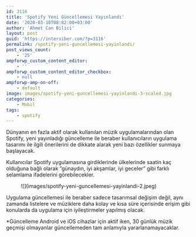 ```yaml
---
id: 3116
title: 'Spotify Yeni Güncellemesi Yayınlandı'
date: '2020-03-10T08:02:00+03:00'
author: 'Ahmet Can Bilici'
layout: post
guid: 'https://intersiber.com/?p=3116'
permalink: /spotify-yeni-guncellemesi-yayinlandi/
post_views_count:
    - '25'
ampforwp_custom_content_editor:
    - ''
ampforwp_custom_content_editor_checkbox:
    - null
ampforwp-amp-on-off:
    - default
image: images/spotify-yeni-guncellemesi-yayinlandi-3-scaled.jpg
categories:
    - Mobil
tags:
    - spotify
---
```


Dünyanın en fazla aktif olarak kullanılan müzik uygulamalarından olan Spotify, yeni yayınladığı güncelleme ile beraber kullanıcıların uygulama tasarımı ile ilgili önerilerini de dikkate alarak yeni bazı özellikler sunmaya başlayacak.

Kullanıcılar Spotify uygulamasına girdiklerinde ülkelerinde saatin kaç olduğuna bağlı olarak ”günaydın, iyi akşamlar, iyi geceler” gibi farklı selamlama ifadelerini görebilecekler.

<figure class="wp-block-image size-large">![](images/spotify-yeni-guncellemesi-yayinlandi-2.jpeg)</figure>Uygulama güncellemesi ile beraber sadece tasarımsal değişim değil, aynı zamanda listelere ve müziklere daha kolay ve kısa süre içerisinde erişim gibi konularda da uygulama için iyileştirmeler yapılmış olacak.

\*Güncelleme Android ve iOS cihazlar için aktif iken, 30 günlük müzik geçmişi olmayanlar güncellemeden tam anlamıyla yararlanamayacaklar.